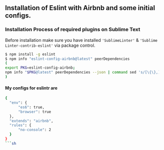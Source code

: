 ## Installation of Eslint with Airbnb and some initial configs.

### Installation Process of required plugins on Sublime Text
Before installation make sure you have installed `'SublimeLinter'` & `'Sublime​Linter-contrib-eslint'` via package control.

  ```sh
  $ npm install -g eslint
  $ npm info "eslint-config-airbnb@latest" peerDependencies
  (
  export PKG=eslint-config-airbnb;
  npm info "$PKG@latest" peerDependencies --json | command sed 's/[\{\},]//g ; s/: /@/g' | xargs npm install -g "$PKG@latest"
)
  ```

#### My configs for eslintr are
  ```bash
{
    "env": {
        "es6": true,
        "browser": true
    },
    "extends": "airbnb",
    "rules": {
        "no-console": 2
    }
}
  ```sh